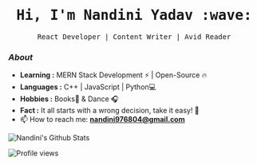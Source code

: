 <h1 align="center"><samp>
  Hi, I'm Nandini Yadav :wave: <samp>
</h1>
<p align="center">
  <samp>
  React Developer | Content Writer | Avid Reader
  </samp>
  
</p>



### <i>About</i>
 
-  **Learning :** MERN Stack Development :zap: | Open-Source :fire:	
-  **Languages :** C++ | JavaScript | Python💻
-  **Hobbies :** Books📕 & Dance :headphones:
-  **Fact :** It all starts with a wrong decision, take it easy! 🎯
  - 📫 How to reach me:  **nandini976804@gmail.com**


<p align="left">
  <img alt="Nandini's Github Stats" src="https://github-readme-stats.vercel.app/api?username=Nandini2510&show_icons=true&theme=radical">
</p>





<p align="left">
  <img src="https://gpvc.arturio.dev/Nandini2510" alt="Profile views" />
</p>
